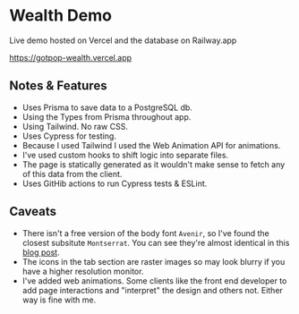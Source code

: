# Wealth Demo

Live demo hosted on Vercel and the database on Railway.app

https://gotpop-wealth.vercel.app

## Notes & Features

* Uses Prisma to save data to a PostgreSQL db.
* Using the Types from Prisma throughout app.
* Using Tailwind. No raw CSS.
* Uses Cypress for testing.
* Because I used Tailwind I used the Web Animation API for animations.
* I've used custom hooks to shift logic into separate files.
* The page is statically generated as it wouldn't make sense to fetch any of this data from the client.
* Uses GitHib actions to run Cypress tests & ESLint.

## Caveats

* There isn't a free version of the body font `Avenir`, so I've found the closest subsitute `Montserrat`. You can see they're almost identical in this [blog post](https://www.learnui.design/blog/avenir-similar-fonts.html).
* The icons in the tab section are raster images so may look blurry if you have a higher resolution monitor.
* I've added web animations. Some clients like the front end developer to add page interactions and "interpret" the design and others not. Either way is fine with me.




